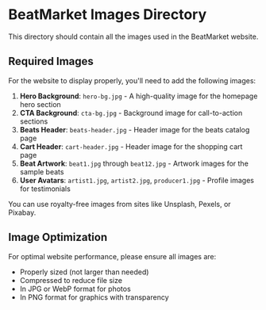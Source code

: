# BeatMarket Images Directory

This directory should contain all the images used in the BeatMarket website.

## Required Images

For the website to display properly, you'll need to add the following images:

1. **Hero Background**: `hero-bg.jpg` - A high-quality image for the homepage hero section
2. **CTA Background**: `cta-bg.jpg` - Background image for call-to-action sections
3. **Beats Header**: `beats-header.jpg` - Header image for the beats catalog page
4. **Cart Header**: `cart-header.jpg` - Header image for the shopping cart page
5. **Beat Artwork**: `beat1.jpg` through `beat12.jpg` - Artwork images for the sample beats
6. **User Avatars**: `artist1.jpg`, `artist2.jpg`, `producer1.jpg` - Profile images for testimonials

You can use royalty-free images from sites like Unsplash, Pexels, or Pixabay.

## Image Optimization

For optimal website performance, please ensure all images are:
- Properly sized (not larger than needed)
- Compressed to reduce file size
- In JPG or WebP format for photos
- In PNG format for graphics with transparency